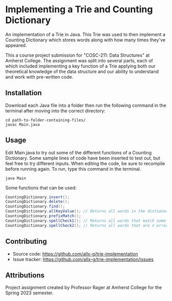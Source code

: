 # Implementing a Trie and Counting Dictionary

An implementation of a Trie in Java. This Trie was used to then implement a Counting Dictionary which stores words along with how many times they've appeared.

This a course project submission for "COSC-211: Data Structures" at Amherst College. The assignment was split into several parts, each of which included implementing a key function of a Trie applying both our theoretical knowledge of the data structure and our ability to understand and work with pre-written code.

## Installation

Download each Java file into a folder then run the following command in the terminal after moving into the correct directory:

```shell
cd path-to-folder-containing-files/
javac Main.java
```

## Usage

Edit Main.java to try out some of the different functions of a Counting Dictionary. Some sample lines of code have been inserted to test out, but feel free to try different inputs. When editing the code, be sure to recompile before running again. To run, type this command in the terminal.

```shell
java Main
```

Some functions that can be used:

```java
CountingDictionary.insert();
CountingDictionary.delete();
CountingDictionary.find();
CountingDictionary.allKeyValue(); // Returns all words in the dictionary and the counts of each word.
CountingDictionary.prefixMatch();
CountingDictionary.spellCheck1(); // Returns all words that match some part of the given word.
CountingDictionary.spellCheck2(); // Returns all words that are n errors away from the given word.
```

## Contributing

* Source code: https://github.com/allx-g/trie-implementation
* Issue tracker: https://github.com/allx-g/trie-implementation/issues

## Attributions

Project assignment created by Professor Rager at Amherst College for the Spring 2023 semester.